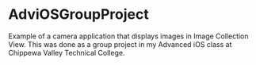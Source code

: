 # AdviOSGroupProject
Example of a camera application that displays images in Image Collection View. This was done as a group project in my Advanced iOS class at Chippewa Valley Technical College.
